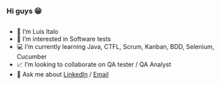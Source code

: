 ### Hi guys 😁
##
- 👋 I’m Luis Italo
- 👀 I’m interested in Software tests
- 💻 I’m currently learning Java, CTFL, Scrum, Kanban, BDD, Selenium, Cucumber
- 📈  I’m looking to collaborate on QA tester / QA Analyst
- 💬 Ask me about [LinkedIn](https://www.linkedin.com/in/luisitalo/) / [Email](luisitalomoreirasouza@gmail.com)


